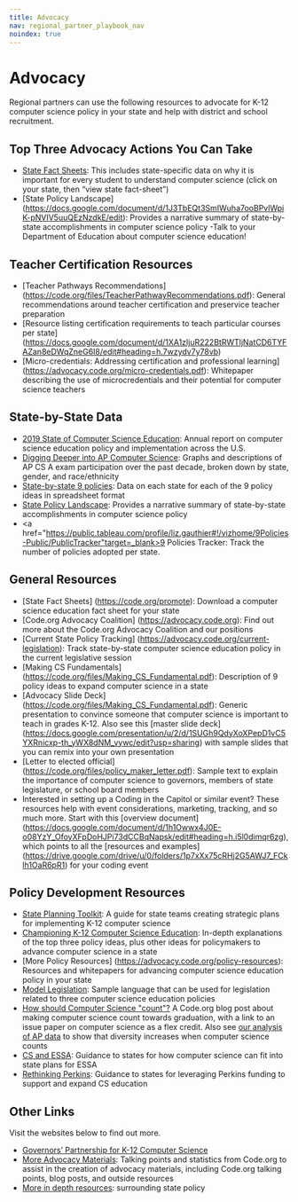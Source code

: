 ```yaml
---
title: Advocacy
nav: regional_partner_playbook_nav
noindex: true
---
```

<a id="top"></a>

# Advocacy

Regional partners can use the following resources to advocate for K-12 computer science policy in your state and help with district and school recruitment.

## Top Three Advocacy Actions You Can Take

- [State Fact Sheets](http://code.org/promote): This includes state-specific data on why it is important for every student to understand computer science (click on your state, then “view state fact-sheet”)
- [State Policy Landscape] (https://docs.google.com/document/d/1J3TbEQt3SmIWuha7ooBPvlWpiK-pNVIV5uuQEzNzdkE/edit): Provides a narrative summary of state-by-state accomplishments in computer science policy
-Talk to your Department of Education about computer science education!

## Teacher Certification Resources

- [Teacher Pathways Recommendations] (https://code.org/files/TeacherPathwayRecommendations.pdf): General recommendations around teacher certification and preservice teacher preparation
- [Resource listing certification requirements to teach particular courses per state] (https://docs.google.com/document/d/1XA1zIjuR222BtRWTljNatCD6TYFAZan8eDWqZneG6I8/edit#heading=h.7wzydv7y78vb)
- [Micro-credentials: Addressing certification and professional learning] (https://advocacy.code.org/micro-credentials.pdf): Whitepaper describing the use of microcredentials and their potential for computer science teachers

## State-by-State Data

- [2019 State of Computer Science Education](https://advocacy.code.org/2019_state_of_cs.pdf): Annual report on computer science education policy and implementation across the U.S.
- [Digging Deeper into AP Computer Science](http://code.org/promote/ap): Graphs and descriptions of AP CS A exam participation over the past decade, broken down by state, gender, and race/ethnicity
- [State-by-state 9 policies](https://docs.google.com/spreadsheets/d/1YtTVcpQXoZz0IchihwGOihaCNeqCz2HyLwaXYpyb2SQ/pubhtml): Data on each state for each of the 9 policy ideas in spreadsheet format
- [State Policy Landscape](https://docs.google.com/document/d/1J3TbEQt3SmIWuha7ooBPvlWpiK-pNVIV5uuQEzNzdkE/edit?usp=sharing): Provides a narrative summary of state-by-state accomplishments in computer science policy
- <a href="https://public.tableau.com/profile/liz.gauthier#!/vizhome/9Policies-Public/PublicTracker"target=_blank>9 Policies Tracker:</a> Track the number of policies adopted per state.

## General Resources

- [State Fact Sheets] (https://code.org/promote): Download a computer science education fact sheet for your state
- [Code.org Advocacy Coalition] (https://advocacy.code.org): Find out more about the Code.org Advocacy Coalition and our positions
- [Current State Policy Tracking] (https://advocacy.code.org/current-legislation): Track state-by-state computer science education policy in the current legislative session
- [Making CS Fundamentals] (https://code.org/files/Making_CS_Fundamental.pdf): Description of 9 policy ideas to expand computer science in a state
- [Advocacy Slide Deck] (https://code.org/files/Making_CS_Fundamental.pdf): Generic presentation to convince someone that computer science is important to teach in grades K-12. Also see this [master slide deck] (https://docs.google.com/presentation/u/2/d/1SUGh9QdyXoXPepD1vC5YXRnicxp-th_yWX8dNM_vywc/edit?usp=sharing) with sample slides that you can remix into your own presentation
- [Letter to elected official] (https://code.org/files/policy_maker_letter.pdf): Sample text to explain the importance of computer science to governors, members of state legislature, or school board members
- Interested in setting up a Coding in the Capitol or similar event? These resources help with event considerations, marketing, tracking, and so much more. Start with this [overview document] (https://docs.google.com/document/d/1h1Owwx4J0E-o08YzY_OfoyXFpDoHJPi73dCCBqNapsk/edit#heading=h.i5l0dimqr6zg), which points to all the [resources and examples] (https://drive.google.com/drive/u/0/folders/1p7xXx75cRHj2G5AWJ7_FCklh1OaR6pR1) for your coding event

## Policy Development Resources

- [State Planning Toolkit](https://docs.google.com/document/d/13N843-BjK9JHXNWKFzJlxhpw7f6Y2pJF6tpV2aHM1HU/edit?usp=sharing): A guide for state teams creating strategic plans for implementing K-12 computer science
- [Championing K-12 Computer Science Education](http://media.wix.com/ugd/be22fe_c41ff338edaa4b6594764859b8657c51.pdf): In-depth explanations of the top three policy ideas, plus other ideas for policymakers to advance computer science in a state
- [More Policy Resources] (https://advocacy.code.org/policy-resources): Resources and whitepapers for advancing computer science education policy in your state
- [Model Legislation](https://docs.google.com/document/d/1TL70O0pxsiv-ilC6puSagG4JzLTrDc5UMKfzyBwUgNI/edit?usp=sharing): Sample language that can be used for legislation related to three computer science education policies
- [How should Computer Science "count"?](http://blog.code.org/post/154518222573/computer-science-really-is-computer-science) A Code.org blog post about making computer science count towards graduation, with a link to an issue paper on computer science as a flex credit. Also see [our analysis of AP data](https://medium.com/@codeorg/does-making-cs-count-make-a-difference-7ab5ca6b8407) to show that diversity increases when computer science counts
- [CS and ESSA](https://code.org/files/CS_and_ESSA.pdf): Guidance to states for how computer science can fit into state plans for ESSA
- [Rethinking Perkins](https://code.org/files/CS_and_ESSA.pdf): Guidance to states for leveraging Perkins funding to support and expand CS education

## Other Links
Visit the websites below to find out more.

- [Governors’ Partnership for K-12 Computer Science](http://governorsforcs.org)
- [More Advocacy Materials](https://code.org/promote/morestats): Talking points and statistics from Code.org to assist in the creation of advocacy materials, including Code.org talking points, blog posts, and outside resources
- [More in depth resources](https://advocacy.code.org/policy-resources): surrounding state policy 
